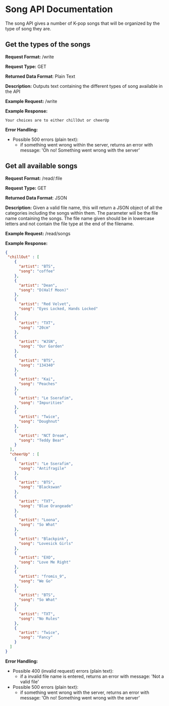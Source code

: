 # Song API Documentation
The song API gives a number of K-pop songs that will be organized by
the type of song they are.

## Get the types of the songs
**Request Format:** /write

**Request Type:** GET

**Returned Data Format**: Plain Text

**Description:** Outputs text containing the different types of song available in the API

**Example Request:** /write

**Example Response:**

```
Your choices are to either chillOut or cheerUp
```

**Error Handling:**
- Possible 500 errors (plain text):
  - if something went wrong within the server, returns an error with message: 'Oh no! Something went wrong with the server'

## Get all available songs
**Request Format:** /read/:file

**Request Type:** GET

**Returned Data Format**: JSON

**Description:** Given a valid file name, this will return a JSON object of
all the categories including the songs within them. The parameter will be the file name containing the songs. The file name given should be in lowercase letters and not contain the file type at the end of the filename.

**Example Request:** /read/songs

**Example Response:**

```json
{
 "chillOut" : [
    {
      "artist": "BTS",
      "song": "coffee"
    },
    {
      "artist": "Dean",
      "song": "D(Half Moon)"
    },
    {
      "artist": "Red Velvet",
      "song": "Eyes Locked, Hands Locked"
    },
    {
      "artist": "TXT",
      "song": "20cm"
    },
    {
      "artist": "WJSN",
      "song": "Our Garden"
    },
    {
      "artist": "BTS",
      "song": "134340"
    },
    {
      "artist": "Kai",
      "song": "Peaches"
    },
    {
      "artist": "Le Sserafim",
      "song": "Impurities"
    },
    {
      "artist": "Twice",
      "song": "Doughnut"
    },
    {
      "artist": "NCT Dream",
      "song": "Teddy Bear"
    }
  ],
  "cheerUp" : [
    {
      "artist": "Le Sserafim",
      "song": "Antifragile"
    },
    {
      "artist": "BTS",
      "song": "Blackswan"
    },
    {
      "artist": "TXT",
      "song": "Blue Orangeade"
    },
    {
      "artist": "Loona",
      "song": "So What"
    },
    {
      "artist": "Blackpink",
      "song": "Lovesick Girls"
    },
    {
      "artist": "EXO",
      "song": "Love Me Right"
    },
    {
      "artist": "fromis_9",
      "song": "We Go"
    },
    {
      "artist": "BTS",
      "song": "So What"
    },
    {
      "artist": "TXT",
      "song": "No Rules"
    },
    {
      "artist": "Twice",
      "song": "Fancy"
    }
  ]
}
```

**Error Handling:**
- Possible 400 (invalid request) errors (plain text):
  - if a invalid file name is entered, returns an error with message: 'Not a valid file'
- Possible 500 errors (plain text):
  - if something went wrong with the server, returns an error with message: 'Oh no! Something went wrong with the server'
